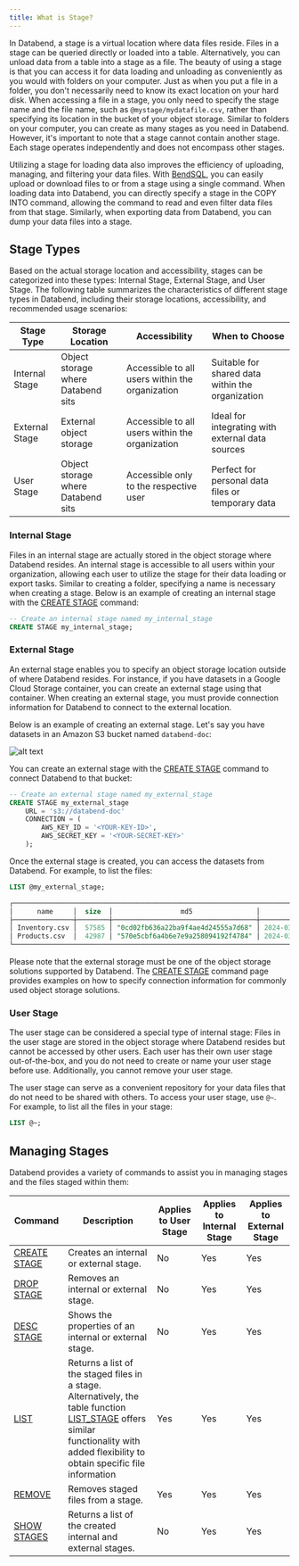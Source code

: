 ```yaml
---
title: What is Stage?
---
```


In Databend, a stage is a virtual location where data files reside. Files in a stage can be queried directly or loaded into a table. Alternatively, you can unload data from a table into a stage as a file. The beauty of using a stage is that you can access it for data loading and unloading as conveniently as you would with folders on your computer. Just as when you put a file in a folder, you don't necessarily need to know its exact location on your hard disk. When accessing a file in a stage, you only need to specify the stage name and the file name, such as `@mystage/mydatafile.csv`, rather than specifying its location in the bucket of your object storage. Similar to folders on your computer, you can create as many stages as you need in Databend. However, it's important to note that a stage cannot contain another stage. Each stage operates independently and does not encompass other stages.

Utilizing a stage for loading data also improves the efficiency of uploading, managing, and filtering your data files. With [BendSQL](../../30-sql-clients/00-bendsql/index.md), you can easily upload or download files to or from a stage using a single command. When loading data into Databend, you can directly specify a stage in the COPY INTO command, allowing the command to read and even filter data files from that stage. Similarly, when exporting data from Databend, you can dump your data files into a stage.

## Stage Types

Based on the actual storage location and accessibility, stages can be categorized into these types: Internal Stage, External Stage, and User Stage. The following table summarizes the characteristics of different stage types in Databend, including their storage locations, accessibility, and recommended usage scenarios:

| Stage Type     | Storage Location                   | Accessibility                                   | When to Choose                                    |
| -------------- | ---------------------------------- | ----------------------------------------------- | ------------------------------------------------- |
| Internal Stage | Object storage where Databend sits | Accessible to all users within the organization | Suitable for shared data within the organization  |
| External Stage | External object storage            | Accessible to all users within the organization | Ideal for integrating with external data sources  |
| User Stage     | Object storage where Databend sits | Accessible only to the respective user          | Perfect for personal data files or temporary data |

### Internal Stage

Files in an internal stage are actually stored in the object storage where Databend resides. An internal stage is accessible to all users within your organization, allowing each user to utilize the stage for their data loading or export tasks. Similar to creating a folder, specifying a name is necessary when creating a stage. Below is an example of creating an internal stage with the [CREATE STAGE](/sql/sql-commands/ddl/stage/ddl-create-stage) command:

```sql
-- Create an internal stage named my_internal_stage
CREATE STAGE my_internal_stage;
```

### External Stage

An external stage enables you to specify an object storage location outside of where Databend resides. For instance, if you have datasets in a Google Cloud Storage container, you can create an external stage using that container. When creating an external stage, you must provide connection information for Databend to connect to the external location.

Below is an example of creating an external stage. Let's say you have datasets in an Amazon S3 bucket named `databend-doc`:

![alt text](/img/guides/external-stage.png)

You can create an external stage with the [CREATE STAGE](/sql/sql-commands/ddl/stage/ddl-create-stage) command to connect Databend to that bucket:

```sql
-- Create an external stage named my_external_stage
CREATE STAGE my_external_stage
    URL = 's3://databend-doc'
    CONNECTION = (
        AWS_KEY_ID = '<YOUR-KEY-ID>',
        AWS_SECRET_KEY = '<YOUR-SECRET-KEY>'
    );
```

Once the external stage is created, you can access the datasets from Databend. For example, to list the files:

```sql
LIST @my_external_stage;

┌────────────────────────────────────────────────────────────────────────────────────────────────────────────────┐
│      name     │  size  │                 md5                │         last_modified         │      creator     │
├───────────────┼────────┼────────────────────────────────────┼───────────────────────────────┼──────────────────┤
│ Inventory.csv │  57585 │ "0cd02fb636a22ba9f4ae4d24555a7d68" │ 2024-03-17 21:22:38.000 +0000 │ NULL             │
│ Products.csv  │  42987 │ "570e5cbf6a4b6e7e9a258094192f4784" │ 2024-03-17 21:22:38.000 +0000 │ NULL             │
└────────────────────────────────────────────────────────────────────────────────────────────────────────────────┘
```

Please note that the external storage must be one of the object storage solutions supported by Databend. The [CREATE STAGE](/sql/sql-commands/ddl/stage/ddl-create-stage) command page provides examples on how to specify connection information for commonly used object storage solutions.

### User Stage

The user stage can be considered a special type of internal stage: Files in the user stage are stored in the object storage where Databend resides but cannot be accessed by other users. Each user has their own user stage out-of-the-box, and you do not need to create or name your user stage before use. Additionally, you cannot remove your user stage.

The user stage can serve as a convenient repository for your data files that do not need to be shared with others. To access your user stage, use `@~`. For example, to list all the files in your stage:

```sql
LIST @~;
```

## Managing Stages

Databend provides a variety of commands to assist you in managing stages and the files staged within them:

| Command                                                      | Description                                                                                                                                                                                                                          | Applies to User Stage | Applies to Internal Stage | Applies to External Stage |
| ------------------------------------------------------------ | ------------------------------------------------------------------------------------------------------------------------------------------------------------------------------------------------------------------------------------ | --------------------- | ------------------------- | ------------------------- |
| [CREATE STAGE](/sql/sql-commands/ddl/stage/ddl-create-stage) | Creates an internal or external stage.                                                                                                                                                                                               | No                    | Yes                       | Yes                       |
| [DROP STAGE](/sql/sql-commands/ddl/stage/ddl-drop-stage)     | Removes an internal or external stage.                                                                                                                                                                                               | No                    | Yes                       | Yes                       |
| [DESC STAGE](/sql/sql-commands/ddl/stage/ddl-desc-stage)     | Shows the properties of an internal or external stage.                                                                                                                                                                               | No                    | Yes                       | Yes                       |
| [LIST](/sql/sql-commands/ddl/stage/ddl-list-stage)           | Returns a list of the staged files in a stage. Alternatively, the table function [LIST_STAGE](/sql/sql-functions/table-functions/list-stage) offers similar functionality with added flexibility to obtain specific file information | Yes                   | Yes                       | Yes                       |
| [REMOVE](/sql/sql-commands/ddl/stage/ddl-remove-stage)       | Removes staged files from a stage.                                                                                                                                                                                                   | Yes                   | Yes                       | Yes                       |
| [SHOW STAGES](/sql/sql-commands/ddl/stage/ddl-show-stages)   | Returns a list of the created internal and external stages.                                                                                                                                                                          | No                    | Yes                       | Yes                       |
